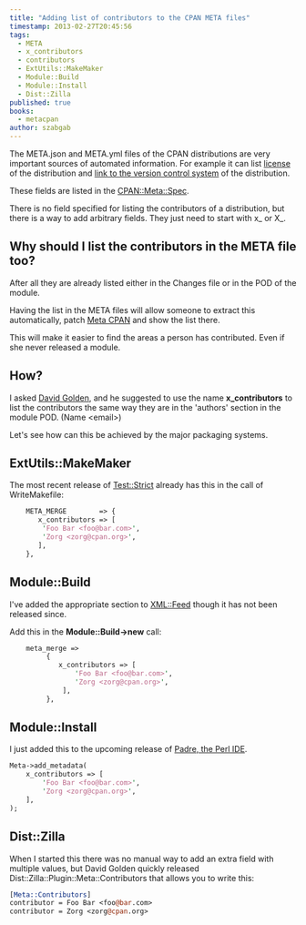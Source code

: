 ```yaml
---
title: "Adding list of contributors to the CPAN META files"
timestamp: 2013-02-27T20:45:56
tags:
  - META
  - x_contributors
  - contributors
  - ExtUtils::MakeMaker
  - Module::Build
  - Module::Install
  - Dist::Zilla
published: true
books:
  - metacpan
author: szabgab
---
```



The META.json and META.yml files of the CPAN distributions are very important sources
of automated information. For example it can list
[license](/how-to-add-the-license-field-to-meta-files-on-cpan) of the distribution
and [link to the version control system](/how-to-add-link-to-version-control-system-of-a-cpan-distributions)
of the distribution.

These fields are listed in the [CPAN::Meta::Spec](https://metacpan.org/pod/CPAN::Meta::Spec).

There is no field specified for listing the contributors of a distribution,
but there is a way to add arbitrary fields. They just need to start with x_ or X_.


## Why should I list the contributors in the META file too?

After all they are already listed either in the Changes file or in
the POD of the module.

Having the list in the META files will allow someone to extract this automatically,
patch [Meta CPAN](https://metacpan.org/) and show the list there.

This will make it easier to find the areas a person has contributed.
Even if she never released a module.

## How?

I asked [David Golden](http://www.dagolden.com/), and he suggested to use the name **x_contributors**
to list the contributors the same way they are in the 'authors' section in the module POD. (Name &lt;email>)

Let's see how can this be achieved by the major packaging systems.

## ExtUtils::MakeMaker

The most recent release of [Test::Strict](https://metacpan.org/release/Test-Strict)
already has this in the call of WriteMakefile:

```perl
    META_MERGE        => {
       x_contributors => [
        'Foo Bar <foo@bar.com>',
        'Zorg <zorg@cpan.org>',
       ],
    },
```

## Module::Build

I've added the appropriate section to [XML::Feed](https://metacpan.org/release/XML-Feed)
though it has not been released since.

Add this in the **Module::Build->new** call:

```perl
    meta_merge =>
         {
            x_contributors => [
                'Foo Bar <foo@bar.com>',
                'Zorg <zorg@cpan.org>',
             ],
         },

```

## Module::Install

I just added this to the upcoming release of [Padre, the Perl IDE](http://padre.perlide.org/).

```perl
Meta->add_metadata(
    x_contributors => [
        'Foo Bar <foo@bar.com>',
        'Zorg <zorg@cpan.org>',
    ],
);
```


## Dist::Zilla

When I started this there was no manual way to add an extra field with multiple values,
but David Golden quickly released  Dist::Zilla::Plugin::Meta::Contributors that allows you to write this:

```perl
[Meta::Contributors]
contributor = Foo Bar <foo@bar.com>
contributor = Zorg <zorg@cpan.org>
```


